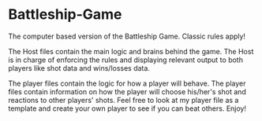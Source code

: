 # Battleship-Game
The computer based version of the Battleship Game. Classic rules apply!

The Host files contain the main logic and brains behind the game. The Host is in
charge of enforcing the rules and displaying relevant output to both players like
shot data and wins/losses data.

The player files contain the logic for how a player will behave. The player files
contain information on how the player will choose his/her's shot and reactions to
other players' shots. Feel free to look at my player file as a template and create your
own player to see if you can beat others. Enjoy!
